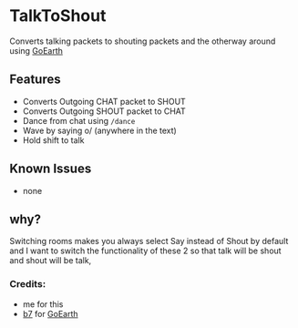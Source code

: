 # TalkToShout
Converts talking packets to shouting packets and the otherway around using [GoEarth](https://github.com/xabbo/goearth)

## Features
- Converts Outgoing CHAT packet to SHOUT
- Converts Outgoing SHOUT packet to CHAT
- Dance from chat using `/dance`
- Wave by saying o/ (anywhere in the text)
- Hold shift to talk

## Known Issues
- none
## why?
Switching rooms makes you always select Say instead of Shout by default and I want to switch the functionality of these 2 so that talk will be shout and shout will be talk, 

### Credits:
- me for this
- [b7](https://github.com/b7c) for [GoEarth](https://github.com/xabbo/goearth)
